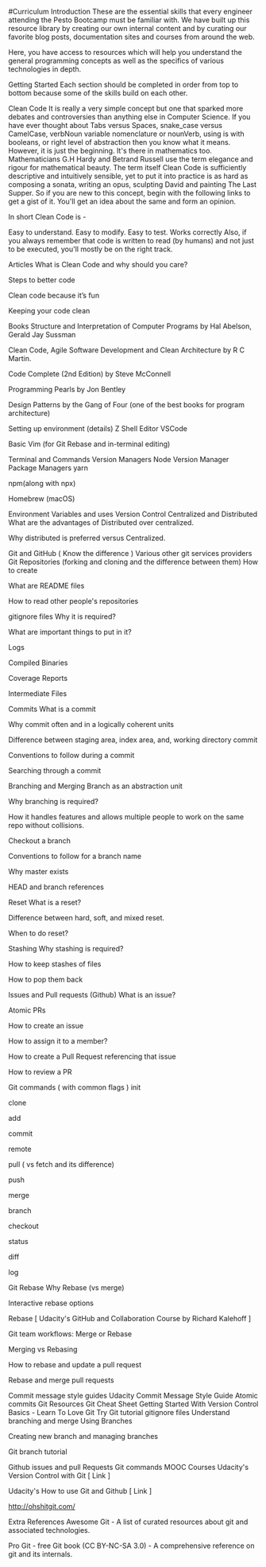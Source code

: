 #Curriculum
Introduction
These are the essential skills that every engineer attending the Pesto Bootcamp must be familiar with. We have built up this resource library by creating our own internal content and by curating our favorite blog posts, documentation sites and courses from around the web.

Here, you have access to resources which will help you understand the general programming concepts as well as the specifics of various technologies in depth.

Getting Started
Each section should be completed in order from top to bottom because some of the skills build on each other.

Clean Code
It is really a very simple concept but one that sparked more debates and controversies than anything else in Computer Science. If you have ever thought about Tabs versus Spaces, snake_case versus CamelCase, verbNoun variable nomenclature or nounVerb, using is with booleans, or right level of abstraction then you know what it means. However, it is just the beginning. It's there in mathematics too. Mathematicians G.H Hardy and Betrand Russell use the term elegance and rigour for mathematical beauty. The term itself Clean Code is sufficiently descriptive and intuitively sensible, yet to put it into practice is as hard as composing a sonata, writing an opus, sculpting David and painting The Last Supper. So if you are new to this concept, begin with the following links to get a gist of it. You'll get an idea about the same and form an opinion.

In short Clean Code is -

Easy to understand.
Easy to modify.
Easy to test.
Works correctly
Also, if you always remember that code is written to read (by humans) and not just to be executed, you'll mostly be on the right track.

Articles
What is Clean Code and why should you care?

Steps to better code

Clean code because it’s fun

Keeping your code clean

Books
Structure and Interpretation of Computer Programs by Hal Abelson, Gerald Jay Sussman

Clean Code, Agile Software Development and Clean Architecture by R C Martin.

Code Complete (2nd Edition) by Steve McConnell

Programming Pearls by Jon Bentley

Design Patterns by the Gang of Four (one of the best books for program architecture)

Setting up environment (details)
Z Shell
Editor
VSCode

Basic Vim (for Git Rebase and in-terminal editing)

Terminal and Commands
Version Managers
Node Version Manager
Package Managers
yarn

npm(along with npx)

Homebrew (macOS)

Environment Variables and uses
Version Control
Centralized and Distributed
What are the advantages of Distributed over centralized.

Why distributed is preferred versus Centralized.

Git and GitHub ( Know the difference )
Various other git services providers
Git
Repositories (forking and cloning and the difference between them)
How to create

What are README files

How to read other people's repositories

gitignore files
Why it is required?

What are important things to put in it?

Logs

Compiled Binaries

Coverage Reports

Intermediate Files

Commits
What is a commit

Why commit often and in a logically coherent units

Difference between staging area, index area, and, working directory commit

Conventions to follow during a commit

Searching through a commit

Branching and Merging
Branch as an abstraction unit

Why branching is required?

How it handles features and allows multiple people to work on the same repo without collisions.

Checkout a branch

Conventions to follow for a branch name

Why master exists

HEAD and branch references

Reset
What is a reset?

Difference between hard, soft, and mixed reset.

When to do reset?

Stashing
Why stashing is required?

How to keep stashes of files

How to pop them back

Issues and Pull requests (Github)
What is an issue?

Atomic PRs

How to create an issue

How to assign it to a member?

How to create a Pull Request referencing that issue

How to review a PR

Git commands ( with common flags )
init

clone

add

commit

remote

pull ( vs fetch and its difference)

push

merge

branch

checkout

status

diff

log

Git Rebase
Why Rebase (vs merge)

Interactive rebase options

Rebase [ Udacity's GitHub and Collaboration Course by Richard Kalehoff ]

Git team workflows: Merge or Rebase

Merging vs Rebasing

How to rebase and update a pull request

Rebase and merge pull requests

Commit message style guides
Udacity Commit Message Style Guide
Atomic commits
Git Resources
Git Cheat Sheet
Getting Started With Version Control
Basics - Learn To Love Git
Try Git tutorial
gitignore files
Understand branching and merge
Using Branches

Creating new branch and managing branches

Git branch tutorial

Github issues and pull Requests
Git commands
MOOC Courses
Udacity's Version Control with Git [ Link ]

Udacity's How to use Git and Github [ Link ]

http://ohshitgit.com/

Extra References
Awesome Git - A list of curated resources about git and associated technologies.

Pro Git - free Git book (CC BY-NC-SA 3.0) - A comprehensive reference on git and its internals.
